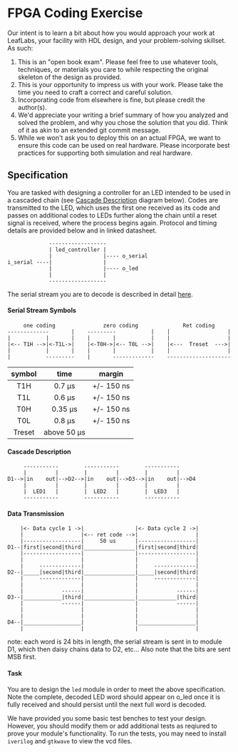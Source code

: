 # FPGA Coding Exercise
Our intent is to learn a bit about how you would approach your work at LeafLabs,
your facility with HDL design, and your problem-solving skillset.  As such:
1.  This is an "open book exam".  Please feel free to use whatever tools,
techniques, or materials you care to while respecting the original skeleton of
the design as provided.
2.  This is your opportunity to impress us with your work.  Please take the time
you need to craft a correct and careful solution.
3.  Incorporating code from elsewhere is fine, but please credit the author(s).
4.  We'd appreciate your writing a brief summary of how you analyzed and solved
the problem, and why you chose the solution that you did.  Think of it as akin
to an extended git commit message.
5. While we won't ask you to deploy this on an actual FPGA, we want to ensure
this code can be used on real hardware.  Please incorporate best practices for
supporting both simulation and real hardware.

## Specification
You are tasked with designing a controller for an LED intended to be used in a cascaded chain (see [Cascade Description](#cascade-description) diagram below). Codes are transmitted to the LED, which uses the first one received as its code and passes on additional codes to LEDs further along the chain until a reset signal is received, where the process begins again. Protocol and timing details are provided below and in linked datasheet.
<!-- language: lang-none -->
                 ------------------
                 | led_controller |
                 |                |---- o_serial
    i_serial ----|                |
                 |                |---- o_led
                 |                |
                 ------------------
The serial stream you are to decode is described in detail
[here](https://cdn-shop.adafruit.com/datasheets/WS2812.pdf).

#### Serial Stream Symbols
<!-- language: lang-none -->
         one coding               zero coding              Ret coding
    -------------       |    ---------           |    |                  |
    |           |       |    |       |           |    |                  |
    |<-- T1H -->|<-T1L->|    |<-T0H->|<-- T0L -->|    |<---  Treset  --->|
    |           |       |    |       |           |    |                  |
    |           ---------    |       -------------    --------------------

| symbol   | time           | margin     |
|:--------:|:--------------:|:----------:|
| T1H      | 0.7 &mu;s      | +/- 150 ns |
| T1L      | 0.6 &mu;s      | +/- 150 ns |
| T0H      | 0.35 &mu;s     | +/- 150 ns |
| T0L      | 0.8 &mu;s      | +/- 150 ns |
| Treset   | above 50 &mu;s |            |

#### Cascade Description
<!-- language: lang-none -->
         -----------        -----------        -----------
         |         |        |         |        |         |
    D1-->|in    out|-->D2-->|in    out|-->D3-->|in    out|-->D4
         |         |        |         |        |         |
         |  LED1   |        |  LED2   |        |  LED3   |
         -----------        -----------        -----------

#### Data Transmission
<!-- language: lang-none -->
        |<- Data cycle 1 ->|                |<- Data cycle 2 ->|
        |                  |<-- ret code -->|                  |
        |------------------|     50 us      |------------------|
    D1--|first|second|third|________________|first|second|third|
        |------------------|                |------------------|
        |                  |                |                  |
        |     -------------|                |     -------------|
    D2--|_____|second|third|________________|_____|second|third|
        |     -------------|                |     -------------|
        |                  |                |                  |
        |            ------|                |            ------|
    D3--|____________|third|________________|____________|third|
        |            ------|                |            ------|
        |                  |                |                  |
        |                  |                |                  |
    D4--|__________________|                |__________________|
        |                  |                |                  |
note: each word is 24 bits in length, the serial stream is sent in to module D1,
      which then daisy chains data to D2, etc... Also note that the bits are
      sent MSB first.

#### Task
You are to design the `led` module in order to meet the above specification. Note the complete, decoded LED word should appear on o_led once it is fully received and should persist until the next full word is decoded.

We have provided you some basic test benches to test your design. However, you should modify them or add additional tests as reqiured to prove your module's functionality. To run the tests, you may need to install `iverilog` and `gtkwave` to view the vcd files.
